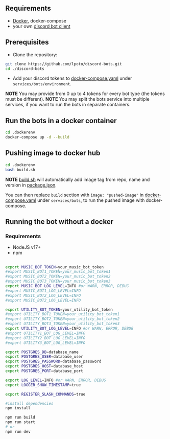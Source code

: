 ## Requirements

-   [Docker](https://www.docker.com/), docker-compose
-   your own [discord bot client](CREATING_CLIENT.md)

## Prerequisites

-   Clone the repository:

```bash
git clone https://github.com/lpoto/discord-bots.git
cd ./discord-bots
```

-   Add your discord tokens to [docker-compose.yaml](../.dockerenv/docker-compose.yaml) under `services/bots/environment`.

**NOTE** You may provide from 0 up to 4 tokens for every bot type (the tokens must be different).
**NOTE** You may split the bots service into multiple services, if you want to run the bots in separate containers.

## Run the bots in a docker container

```bash
cd .dockerenv
docker-compose up -d --build
```

## Pushing image to docker hub

```bash
cd .dockerenv
bash build.sh
```

**NOTE** [build.sh](../.dockerenv/build.sh) will automatically add image tag from repo, name and version in [package.json](../package.json).

You can then replace `build` section with `image: "pushed-image"` in [docker-compose.yaml](../.dockerenv/docker-compose.yaml) under `services/bots`,
to run the pushed image with docker-compose.

## Running the bot without a docker

### Requirements

-   NodeJS v17+
-   npm

##

```bash
export MUSIC_BOT_TOKEN=your_music_bot_token
#export MUSIC_BOT1_TOKEN=your_music_bot_token1
#export MUSIC_BOT2_TOKEN=your_music_bot_token2
#export MUSIC_BOT3_TOKEN=your_music_bot_token3
export MUSIC_BOT_LOG_LEVEL=INFO #or WARN, ERROR, DEBUG
#export MUSIC_BOT1_LOG_LEVEL=INFO
#export MUSIC_BOT2_LOG_LEVEL=INFO
#export MUSIC_BOT2_LOG_LEVEL=INFO

export UTILITY_BOT_TOKEN=your_utility_bot_token
#export UTILITY_BOT1_TOKEN=your_utility_bot_token1
#export UTILITY_BOT2_TOKEN=your_utility_bot_token2
#export UTILITY_BOT3_TOKEN=your_utility_bot_token3
export UTILITY_BOT_LOG_LEVEL=INFO #or WARN, ERROR, DEBUG
#export UTILITY1_BOT_LOG_LEVEL=INFO
#export UTILITY2_BOT_LOG_LEVEL=INFO
#export UTILITY3_BOT_LOG_LEVEL=INFO

export POSTGRES_DB=database_name
export POSTGRES_USER=database_user
export POSTGRES_PASSWORD=database_password
export POSTGRES_HOST=database_host
export POSTGRES_PORT=database_port

export LOG_LEVEL=INFO #or WARN, ERROR, DEBUG
export LOGGER_SHOW_TIMESTAMP=true

export REGISTER_SLASH_COMMANDS=true

#install dependencies
npm install
```

```bash
npm run build
npm run start
# or
npm run dev
```
